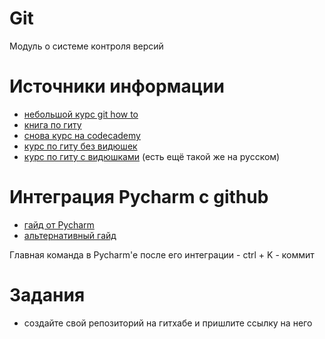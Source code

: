 # Git
Модуль о системе контроля версий


# Источники информации
* [небольшой курс git how to](https://githowto.com/ru)
* [книга по гиту](https://git-scm.com/book/en/v2)
* [снова курс на codecademy](https://www.codecademy.com/learn/learn-git)
* [курс по гиту без видюшек](https://stepik.org/course/4138)
* [курс по гиту с видюшками](https://stepik.org/course/2159) (есть ещё такой же на русском)


# Интеграция Pycharm с github
* [гайд от Pycharm](https://www.jetbrains.com/help/pycharm/github.html)
* [альтернативный гайд](https://www.datasciencelearner.com/integrate-github-with-pycharm/)

Главная команда в Pycharm'е после его интеграции - ctrl + K - коммит


# Задания
* создайте свой репозиторий на гитхабе и пришлите ссылку на него